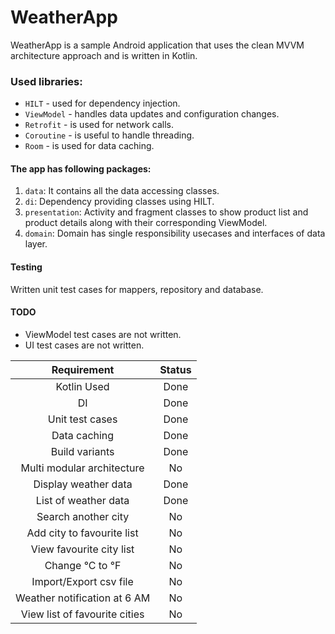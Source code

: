 # WeatherApp

WeatherApp is a sample Android application that uses the clean MVVM architecture approach and is written in Kotlin.

### Used libraries: ###
- `HILT` - used for dependency injection.
- `ViewModel` - handles data updates and configuration changes.
- `Retrofit` - is used for network calls.
- `Coroutine` - is useful to handle threading.
- `Room` - is used for data caching.

#### The app has following packages:
1. `data`: It contains all the data accessing classes.
2. `di`: Dependency providing classes using HILT.
3. `presentation`: Activity and fragment classes to show product list and product details along with their corresponding ViewModel.
4. `domain`: Domain has single responsibility usecases and interfaces of data layer.

#### Testing
Written unit test cases for mappers, repository and database.

#### TODO
- ViewModel test cases are not written.
- UI test cases are not written.


| Requirement                  | Status |   
| :--------------------------: | :----: | 
| Kotlin Used                  |  Done  |
| DI                           |  Done  |
| Unit test cases              |  Done  |
| Data caching                 |  Done  |
| Build variants               |  Done  |
| Multi modular architecture   |  No    |
| Display weather data         |  Done  |
| List of weather data         |  Done  |
| Search another city          |  No    |
| Add city to favourite list   |  No    |
| View favourite city list     |  No    |
| Change °C to °F              |  No    |
| Import/Export csv file       |  No    |
| Weather notification at 6 AM |  No    |
| View list of favourite cities|  No    |
